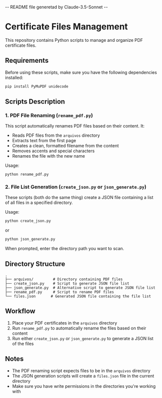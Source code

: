 -- README file generetad by Claude-3.5-Sonnet --

# Certificate Files Management

This repository contains Python scripts to manage and organize PDF certificate files.

## Requirements

Before using these scripts, make sure you have the following dependencies installed:

```bash
pip install PyMuPDF unidecode
```

## Scripts Description

### 1. PDF File Renaming (`rename_pdf.py`)

This script automatically renames PDF files based on their content. It:

- Reads PDF files from the `arquivos` directory
- Extracts text from the first page
- Creates a clean, formatted filename from the content
- Removes accents and special characters
- Renames the file with the new name

Usage:

```bash
python rename_pdf.py
```

### 2. File List Generation (`create_json.py` or `json_generate.py`)

These scripts (both do the same thing) create a JSON file containing a list of all files in a specified directory.

Usage:

```bash
python create_json.py
```

or

```bash
python json_generate.py
```

When prompted, enter the directory path you want to scan.

## Directory Structure

```
.
├── arquivos/         # Directory containing PDF files
├── create_json.py    # Script to generate JSON file list
├── json_generate.py  # Alternative script to generate JSON file list
├── rename_pdf.py     # Script to rename PDF files
└── files.json       # Generated JSON file containing the file list
```

## Workflow

1. Place your PDF certificates in the `arquivos` directory
2. Run `rename_pdf.py` to automatically rename the files based on their content
3. Run either `create_json.py` or `json_generate.py` to generate a JSON list of the files

## Notes

- The PDF renaming script expects files to be in the `arquivos` directory
- The JSON generation scripts will create a `files.json` file in the current directory
- Make sure you have write permissions in the directories you're working with

```

```
